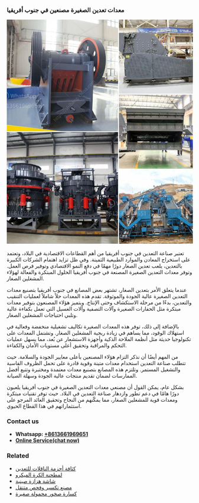 <h3>معدات تعدين الصغيرة مصنعين في جنوب أفريقيا</h3><img src='1701854213.jpg' alt=''><p>تعتبر صناعة التعدين في جنوب أفريقيا من أهم القطاعات الاقتصادية في البلاد، وتعتمد على استخراج المعادن والموارد الطبيعية الثمينة. وفي ظل تزايد اهتمام الشركات الكبيرة بالتعدين، يلعب تعدين الصغار دورًا مهمًا في دفع النمو الاقتصادي وتوفير فرص العمل. وتوفر معدات التعدين الصغيرة المصنعة في جنوب أفريقيا الحلول المبتكرة والفعالة لهؤلاء المشغلين الصغار.</p><p>عندما يتعلق الأمر بتعدين الصغار، تشتهر بعض المصانع في جنوب أفريقيا بتصنيع معدات التعدين الصغيرة عالية الجودة والموثوقة. تقدم هذه المعدات حلاً شاملاً لعمليات التنقيب والتعدين، بدءًا من مرحلة الاستكشاف وحتى الإنتاج. ويتميز هؤلاء المصنعون بتوفير معدات مبتكرة مثل الحفارات الصغيرة وآلات التصفية وآلات الغسيل التي تعمل بكفاءة عالية وتلبي احتياجات المشغلين الصغار.</p><p>بالإضافة إلى ذلك، توفر هذه المعدات الصغيرة تكاليف تشغيلية منخفضة وفعالية في استهلاك الوقود، مما يساهم في زيادة ربحية المشغلين الصغار. وتشتمل المعدات على تكنولوجيا حديثة مثل أنظمة الملاحة الذكية وأجهزة الاستشعار عن بُعد، مما يسهل عمليات التحكم والمراقبة وتحقيق أعلى مستويات الأمان والكفاءة.</p><p>من المهم أيضًا أن نذكر التزام هؤلاء المصنعين بأعلى معايير الجودة والسلامة. حيث تتطلب صناعة التعدين استخدام معدات متينة وقوية قادرة على تحمل الظروف القاسية والتشغيل المستمر. وتلتزم هذه المصانع بتصنيع معدات معتمدة ومختبرة وتتبع أفضل الممارسات لضمان تقديم منتجات عالية الجودة وسهلة الصيانة.</p><p>بشكل عام، يمكن القول أن مصنعي معدات التعدين الصغيرة في جنوب أفريقيا يلعبون دورًا هامًا في دعم تطور وازدهار صناعة التعدين في البلاد. حيث توفر تقنيات مبتكرة ومعدات قوية للمشغلين الصغار، مما يمكّنهم من النجاح وتحقيق العائد المرجو على استثماراتهم في هذا القطاع الحيوي.</p><h3>Contact us</h3><ul><li><strong>Whatsapp:&nbsp;<a href="https://wa.me/8613661969651">+8613661969651</a></strong></li><li><a href="https://swt.shibang-china.com/?git&amp;zhl&amp;معدات تعدين الصغيرة مصنعين في جنوب أفريقيا"><strong>Online Service(chat now)</strong></a></li></ul><h3>Related</h3><ul><li><a href='كثافة أحزمة الناقلات للتعدين.md'>كثافة أحزمة الناقلات للتعدين</a></li><li><a href='لمطحنة الكرة الميكرو.md'>لمطحنة الكرة الميكرو</a></li><li><a href='شاشة هزازة صينية.md'>شاشة هزازة صينية</a></li><li><a href='مصنع تكسير وفحص متنقل.md'>مصنع تكسير وفحص متنقل</a></li><li><a href='كسارة صخور محمولة صغيرة.md'>كسارة صخور محمولة صغيرة</a></li></ul>